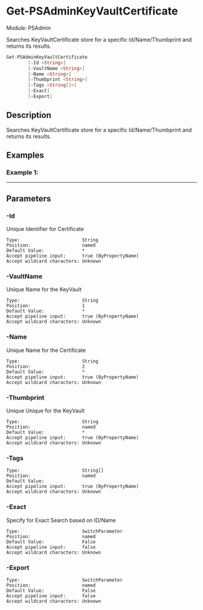 ﻿# Get-PSAdminKeyVaultCertificate
Module: PSAdmin

Searches KeyVaultCertificate store for a specific Id/Name/Thumbprint and returns its results.

``` powershell
Get-PSAdminKeyVaultCertificate
        [-Id <String>]
        [-VaultName <String>]
        [-Name <String>]
        [-Thumbprint <String>]
        [-Tags <String[]>]
        [-Exact]
        [-Export]
```

## Description
Searches KeyVaultCertificate store for a specific Id/Name/Thumbprint and returns its results.

## Examples
### Example 1:   
***



## Parameters

### \-Id

Unique Identifier for Certificate
```
Type:                       String  
Position:                   named  
Default Value:              *  
Accept pipeline input:      true (ByPropertyName)  
Accept wildcard characters: Unknown  
```
### \-VaultName

Unique Name for the KeyVault
```
Type:                       String  
Position:                   1  
Default Value:              *  
Accept pipeline input:      true (ByPropertyName)  
Accept wildcard characters: Unknown  
```
### \-Name

Unique Name for the Certificate
```
Type:                       String  
Position:                   2  
Default Value:              *  
Accept pipeline input:      true (ByPropertyName)  
Accept wildcard characters: Unknown  
```
### \-Thumbprint

Unique Unique for the KeyVault
```
Type:                       String  
Position:                   named  
Default Value:              *  
Accept pipeline input:      true (ByPropertyName)  
Accept wildcard characters: Unknown  
```
### \-Tags

```
Type:                       String[]  
Position:                   named  
Default Value:                
Accept pipeline input:      true (ByPropertyName)  
Accept wildcard characters: Unknown  
```
### \-Exact

Specify for Exact Search based on ID/Name
```
Type:                       SwitchParameter  
Position:                   named  
Default Value:              False  
Accept pipeline input:      false  
Accept wildcard characters: Unknown  
```
### \-Export

```
Type:                       SwitchParameter  
Position:                   named  
Default Value:              False  
Accept pipeline input:      false  
Accept wildcard characters: Unknown  
```
